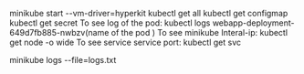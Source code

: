 minikube start --vm-driver=hyperkit
kubectl get all
kubectl get configmap
kubectl get secret
To see log of the pod: kubectl logs webapp-deployment-649d7fb885-nwbzv(name of the pod )
To see minikube Interal-ip: kubectl get node -o wide
To see service service port: kubectl get svc

minikube logs --file=logs.txt
